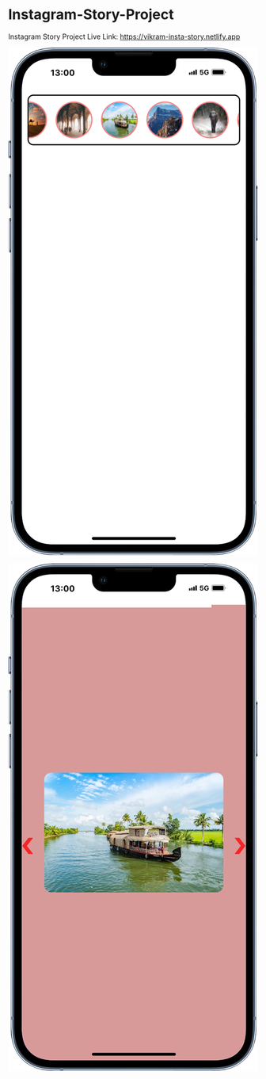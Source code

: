# Instagram-Story-Project
Instagram Story Project
Live Link: https://vikram-insta-story.netlify.app


![alt text](https://github.com/VikramSingh39/Instagram-Story-Project/blob/main/insta1.png)

![alt text](https://github.com/VikramSingh39/Instagram-Story-Project/blob/main/insta%202.png)
